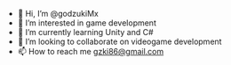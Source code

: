 - 👋 Hi, I’m @godzukiMx
- 👀 I’m interested in game development
- 🌱 I’m currently learning Unity and C#
- 💞️ I’m looking to collaborate on videogame development
- 📫 How to reach me gzki86@gmail.com

<!---
godzukiMx/godzukiMx is a ✨ special ✨ repository because its `README.md` (this file) appears on your GitHub profile.
You can click the Preview link to take a look at your changes.
--->
